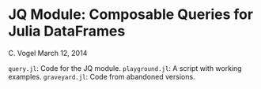 JQ Module: Composable Queries for Julia DataFrames
==================================================
C. Vogel   March 12, 2014


`query.jl`: Code for the JQ module.
`playground.jl`: A script with working examples.
`graveyard.jl`: Code from abandoned versions.
